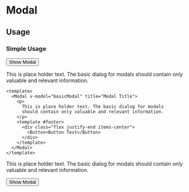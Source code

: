 <script setup>
  import { ref } from 'vue-demi'
  import Button from '../button/Button.vue'
  import Modal from './Modal.vue'
  import modal from './use-modal'

  const basicModal = ref(true)
  const showModal = ref(false)

  function click () {
    showModal.value = true
  }

  function click2 () {
    model2.value = true
  }

  function cancelCallback () {
    console.log('cancel')
  }

  function confirmCallback () {
    console.log('confirm')
  }

  function callback () {
    modal({
      title: 'Modal Title',
      text: 'Explain what this menu to do, descriptive but as short as possible',
      footerAlign: 'end'
    })
    .then((response) => {
      console.log(response)
    })
  }

</script>

<style scoped lang="postcss">
  .preview {
    @apply h-80 overflow-hidden;

    .modal {
      @apply absolute w-full h-full;
    }
  }
</style>

# Modal

## Usage

### Simple Usage

<div class="flex mt-5">
  <Button @click="click">Show Modal</Button>
</div>

<preview>
  <Modal v-model="basicModal" title="Modal Title">
    <p>
      This is place holder text. The basic dialog for modals 
      should contain only valuable and relevant information.
    </p> 
    <template #footer>
      <div class="flex justify-end items-center">
        <Button>Button Text</Button>
      </div>
    </template>
  </Modal>
</preview>

```vue
<template>
  <Modal v-model="basicModal" title="Modal Title">
    <p>
      This is place holder text. The basic dialog for modals 
      should contain only valuable and relevant information.
    </p> 
    <template #footer>
      <div class="flex justify-end items-center">
        <Button>Button Text</Button>
      </div>
    </template>
  </Modal>
</template>
```

<Modal v-model="showModal" title="Modal Title">
  <p>
    This is place holder text. The basic dialog for modals 
    should contain only valuable and relevant information.
  </p> 
  <template #footer>
    <div class="flex justify-end items-center">
      <Button>Button Text</Button>
    </div>
  </template>
</Modal>

<div class="flex mt-5">
  <Button color="secondary" @click="callback">Show Modal</Button>
</div>
